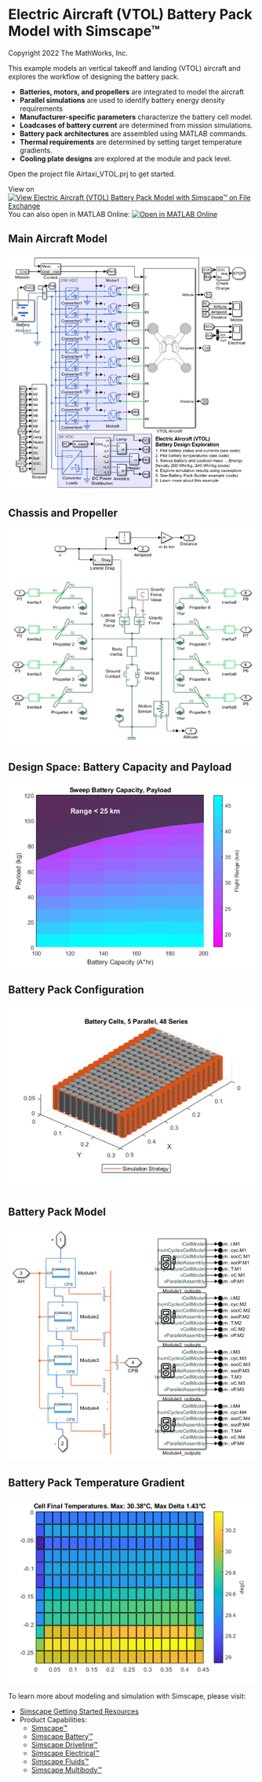 # **Electric Aircraft (VTOL) Battery Pack Model with Simscape&trade;**
Copyright 2022 The MathWorks, Inc.

This example models an vertical takeoff and landing (VTOL) aircraft and
explores the workflow of designing the battery pack.

* **Batteries, motors, and propellers** are integrated to model the aircraft
* **Parallel simulations** are used to identify battery energy density requirements 
* **Manufacturer-specific parameters** characterize the battery cell model.
* **Loadcases of battery current** are determined from mission simulations.
* **Battery pack architectures** are assembled using MATLAB commands.
* **Thermal requirements** are determined by setting target temperature gradients.
* **Cooling plate designs** are explored at the module and pack level.

Open the project file Airtaxi_VTOL.prj to get started.

View on [![View Electric Aircraft (VTOL) Battery Pack Model with Simscape™ on File Exchange](https://www.mathworks.com/matlabcentral/images/matlab-file-exchange.svg)](https://www.mathworks.com/matlabcentral/fileexchange/122392-electric-aircraft-vtol-battery-pack-model-with-simscape)  
You can also open in MATLAB Online: [![Open in MATLAB Online](https://www.mathworks.com/images/responsive/global/open-in-matlab-online.svg)](https://matlab.mathworks.com/open/github/v1?repo=simscape/Aircraft-VTOL-Battery-Pack-Simscape&project=Airtaxi_VTOL.prj)

## **Main Aircraft Model**
![](Overview/html/ssc_airvtol_elec_battery_01.png)

## **Chassis and Propeller**
![](Overview/html/ssc_airvtol_elec_battery_02.png)

## **Design Space: Battery Capacity and Payload**
![](Overview/html/ssc_airvtol_elec_battery_11.png)

## **Battery Pack Configuration**
![](Workflow/Pack_Builder/html/CreatePack_5p48s8p_1g10g1_5g1g5_Thr_03.png)

## **Battery Pack Model**
![](Overview/html/ssc_airvtol_elec_battery_17.png)

## **Battery Pack Temperature Gradient**
![](Models/Test_Loadcases/Overview/html/test_loadcase_moduleAssy_harness_18.png)

To learn more about modeling and simulation with Simscape, please visit:
* [Simscape Getting Started Resources](https://www.mathworks.com/solutions/physical-modeling/resources.html)
* Product Capabilities:
   * [Simscape&trade;](https://www.mathworks.com/products/simscape.html)
   * [Simscape Battery&trade;](https://www.mathworks.com/products/simscape-battery.html)
   * [Simscape Driveline&trade;](https://www.mathworks.com/products/simscape-driveline.html)
   * [Simscape Electrical&trade;](https://www.mathworks.com/products/simscape-electrical.html)
   * [Simscape Fluids&trade;](https://www.mathworks.com/products/simscape-fluids.html)
   * [Simscape Multibody&trade;](https://www.mathworks.com/products/simscape-multibody.html)
